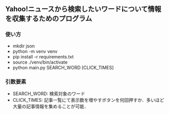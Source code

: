 ## Yahoo!ニュースから検索したいワードについて情報を収集するためのプログラム

### 使い方
- mkdir json
- python -m venv venv
- pip install -r requirements.txt
- source ./venv/bin/activate
- python main.py SEARCH_WORD \[CLICK_TIMES\]

### 引数要素
- SEARCH_WORD: 検索対象のワード
- CLICK_TIMES: 記事一覧にて表示数を増やすボタンを何回押すか．多いほど大量の記事情報を集めることが可能．